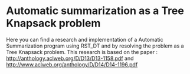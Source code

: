 # Automatic summarization as a Tree Knapsack problem
Here you can find a research and implementation of a Automatic Summarization program using RST_DT and by resolving the problem as a Tree Knapsack problem.
This research is based on the paper : http://anthology.aclweb.org/D/D13/D13-1158.pdf and http://www.aclweb.org/anthology/D/D14/D14-1196.pdf
